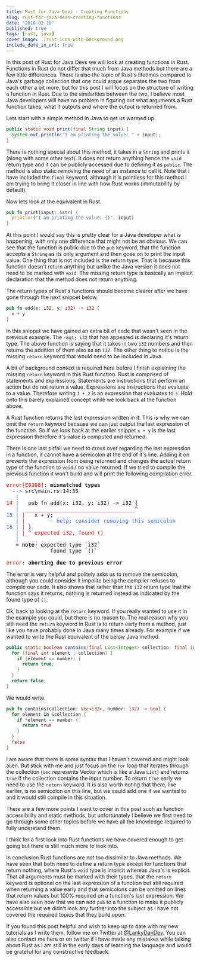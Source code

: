 ```yaml
---
title: Rust for Java Devs - Creating Functions
slug: rust-for-java-devs-creating-functions
date: "2018-02-18"
published: true
tags: [rust, java]
cover_image: ./rust-icon-with-background.png
include_date_in_url: true
---
```


In this post of Rust for Java Devs we will look at creating functions in Rust. Functions in Rust do not differ that much from Java methods but there are a few little differences. There is also the topic of Rust's lifetimes compared to Java's garbage collection that one could argue separates the two from each other a bit more, but for this post I will focus on the structure of writing a function in Rust. Due to the similarities between the two, I believe most Java developers will have no problem in figuring out what arguments a Rust function takes, what it outputs and where the output is returned from.

Lets start with a simple method in Java to get us warmed up.

```java
public static void print(final String input) {
  System.out.println("I am printing the value: " + input);
}
```

There is nothing special about this method, it takes in a `String` and prints it (along with some other text). It does not return anything hence the `void` return type and it can be publicly accessed due to defining it as `public`. The method is also static removing the need of an instance to call it. Note that I have included the `final` keyword, although it is pointless for this method I am trying to bring it closer in line with how Rust works (immutability by default).

Now lets look at the equivalent in Rust.

```rust
pub fn print(input: &str) {
  println!("I am printing the value: {}", input)
}
```

At this point I would say this is pretty clear for a Java developer what is happening, with only one difference that might not be as obvious. We can see that the function is public due to the `pub` keyword, that the function accepts a `String` as its only argument and then goes on to print the input value. One thing that is not included is the return type. That is because this function doesn't return anything but unlike the Java version it does not need to be marked with `void`. The missing return type is basically an implicit declaration that the method does not return anything.

The return types of Rust's functions should become clearer after we have gone through the next snippet below.

```rust
pub fn add(x: i32, y: i32) -> i32 {
  x + y
}
```

In this snippet we have gained an extra bit of code that wasn't seen in the previous example. The `-&gt; i32` that has appeared is declaring it's return type. The above function is saying that it takes in two `i32` numbers and then returns the addition of them also as an `i32`. The other thing to notice is the missing `return` keyword that would need to be included in Java.

A bit of background context is required here before I finish explaining the missing `return` keyword in this Rust function. Rust is comprised of statements and expressions. Statements are instructions that perform an action but do not return a value. Expressions are instructions that evaluate to a value. Therefore writing `1 + 2` is an expression that evaluates to `3`. Hold onto this barely explained concept while we look back at the function above.

A Rust function returns the last expression written in it. This is why we can omit the `return` keyword because we can just output the last expression of the function. So if we look back at the earlier snippet `x + y` is the last expression therefore it's value is computed and returned.

There is one last pitfall we need to cross over regarding the last expression in a function, it cannot have a semicolon at the end of it's line. Adding it on prevents the expression from being returned and changes the actual return type of the function to `void` / no value returned. If we tried to compile the previous function it won't build and will print the following compilation error.

<pre class="language-text"><span style="color:#ff0000;">error[E0308]</span>: <strong>mismatched types</strong>
  <span style="color:#3366ff;">--&gt;</span> src\main.rs:14:35
   <span style="color:#3366ff;">|</span>
<span style="color:#ff0000;">14</span> <span style="color:#3366ff;">|</span>   pub fn add(x: i32, y: i32) -&gt; i32 {
   <span style="color:#3366ff;">|</span>  <span style="color:#ff0000;">___________________________________^</span>
<span style="color:#3366ff;">15</span> <span style="color:#3366ff;">|</span> <span style="color:#ff0000;">|</span>   x + y;
   <span style="color:#3366ff;">|</span> <span style="color:#ff0000;">|</span>        <span style="color:#3366ff;">- help: consider removing this semicolon</span>
<span style="color:#3366ff;">16</span> <span style="color:#3366ff;">|</span> <span style="color:#ff0000;">|</span> }
   <span style="color:#3366ff;">|</span> <span style="color:#ff0000;">|_^ expected i32, found ()</span>
   <span style="color:#3366ff;">|</span>
   = <strong>note</strong>: expected type `i32`
              found type `()`

<span style="color:#ff0000;">error</span>: <strong>aborting due to previous error
</strong></pre>

The error is very helpful and politely asks us to remove the semicolon, although you could consider it impolite being the compiler refuses to compile our code. It also shows that rather than the `i32` return type that the function says it returns, nothing is returned instead as indicated by the found type of `()`.

Ok, back to looking at the `return` keyword. If you really wanted to use it in the example you could, but there is no reason to. The real reason why you still need the `return` keyword in Rust is to return early from a method, just like you have probably done in Java many times already. For example if we wanted to write the Rust equivalent of the below Java method.

```java
public static boolean contains(final List<Integer> collection, final int number) {
  for (final int element : collection) {
    if (element == number) {
      return true;
    }
  }
  return false;
}
```

We would write.

```rust
pub fn contains(collection: Vec<i32>, number: i32) -> bool {
  for element in &collection {
    if *element == number {
      return true
    }
  }
  false
}
```

I am aware that there is some syntax that I haven't covered and might look alien. But stick with me and just focus on the `for` loop that iterates through the collection (`Vec` represents Vector which is like a Java `List`) and returns `true` if the collection contains the input number. To return `true` early we need to use the `return` keyword. It is also worth noting that there, like earlier, is no semicolon on this line, but we could add one if we wanted to and it would still compile in this situation.

There are a few more points I want to cover in this post such as function accessibility and static methods, but unfortunately I believe we first need to go through some other topics before we have all the knowledge required to fully understand them.

I think for a first look into Rust functions we have covered enough to get going but there is still much more to look into.

In conclusion Rust functions are not too dissimilar to Java methods. We have seen that both need to define a return type except for functions that return nothing, where Rust's `void` type is implicit whereas Java's is explicit. That all arguments must be marked with their types, that the `return` keyword is optional on the last expression of a function but still required when returning a value early and that semicolons can be omitted on lines that return values but 100% required on a function's last expression. We have also seen how that we can add `pub` to a function to make it publicly accessible but we didn't look any further into the subject as I have not covered the required topics that they build upon.

If you found this post helpful and wish to keep up to date with my new tutorials as I write them, follow me on Twitter at [@LankyDanDev](https://twitter.com/LankyDanDev). You can also contact me here or on twitter if I have made any mistakes while talking about Rust as I am still in the early days of learning the language and would be grateful for any constructive feedback.